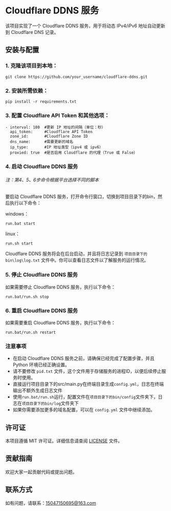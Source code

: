 # Cloudflare DDNS 服务

该项目实现了一个 Cloudflare DDNS 服务，用于将动态 IPv4/iPv6 地址自动更新到 Cloudflare DNS 记录。

## 安装与配置

### 1. 克隆该项目到本地：

```
git clone https://github.com/your_username/cloudflare-ddns.git
```

### 2. 安装所需依赖：

```
pip install -r requirements.txt
```

### 3. 配置 Cloudflare API Token 和其他选项：
```
- interval: 180  #更新 IP 地址的间隔（单位：秒）
  api_token:     #Cloudflare API Token
  zone_id:       #Cloudflare Zone ID
  dns_name:      #需要更新的域名
  ip_type:       #IP 地址类型（ipv4 或 ipv6）
  proxied: true  #是否启用 Cloudflare 的代理（True 或 False）
```
### 4. 启动 Cloudflare DDNS 服务

###### 注：第4、5、6步命令根据平台选择不同的脚本

要启动 Cloudflare DDNS 服务，打开命令行窗口，切换到项目目录下的bin，然后执行以下命令：

windows：

```
run.bat start
```

linux：

```
run.sh start
```

Cloudflare DDNS 服务将会在后台启动，并且将日志记录到 `项目目录下的bin\log\log.txt` 文件中。你可以查看日志文件以了解服务的运行情况。

### 5. 停止 Cloudflare DDNS 服务

如果需要停止 Cloudflare DDNS 服务，执行以下命令：

```
run.bat/run.sh stop
```

### 6. 重启 Cloudflare DDNS 服务

如果需要重启 Cloudflare DDNS 服务，执行以下命令：

```
run.bat/run.sh restart
```

### 注意事项

- 在启动 Cloudflare DDNS 服务之前，请确保已经完成了配置步骤，并且 Python 环境已经正确设置。
- 请不要修改 `pid.txt` 文件，这个文件用于存储服务的进程ID，以便后续停止服务时使用。
- 直接运行项目目录下的src/main.py在终端目录生成`config.yml`，日志在终端输出不额外生成日志文件
- 使用`run.bat/run.sh`运行，配置文件在`项目目录下的bin/config`文件夹下，日志在`项目目录下的bin/log`文件夹下
- 如果你需要添加更多的域名配置，可以在 `config.yml` 文件中继续添加。

## 许可证

本项目遵循 MIT 许可证。详细信息请查阅 [LICENSE](LICENSE) 文件。

## 贡献指南

欢迎大家一起贡献代码或提出问题。

## 联系方式

如有问题，请联系：15047150695@163.com
